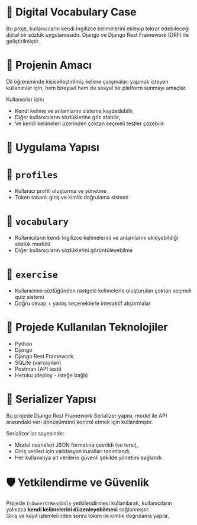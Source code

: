 # 📘 Digital Vocabulary Case

Bu proje, kullanıcıların kendi İngilizce kelimelerini ekleyip tekrar edebileceği dijital bir sözlük uygulamasıdır. Django ve Django Rest Framework (DRF) ile geliştirilmiştir.

# 🎯 Projenin Amacı

Dil öğreniminde kişiselleştirilmiş kelime çalışmaları yapmak isteyen kullanıcılar için, hem bireysel hem de sosyal bir platform sunmayı amaçlar.

Kullanıcılar için:
* Kendi kelime ve anlamlarını sisteme kaydedebilir,
* Diğer kullanıcıların sözlüklerine göz atabilir,
* Ve kendi kelimeleri üzerinden çoktan seçmeli testler çözebilir.
  
# 🧩 Uygulama Yapısı

# 🔹 `profiles`
* Kullanıcı profili oluşturma ve yönetme
* Token tabanlı giriş ve kimlik doğrulama sistemi

# 🔹 `vocabulary`
* Kullanıcıların kendi İngilizce kelimelerini ve anlamlarını ekleyebildiği sözlük modülü
* Diğer kullanıcıların sözlüklerini görüntüleyebilme

# 🔹 `exercise`
* Kullanıcının sözlüğünden rastgele kelimelerle oluşturulan çoktan seçmeli quiz sistemi
* Doğru cevap + yanlış seçeneklerle interaktif alıştırmalar

# 🚀 Projede Kullanılan Teknolojiler
- Python
- Django
- Django Rest Framework
- SQLite (varsayılan)
- Postman (API testi)
- Heroku (deploy - isteğe bağlı)

# 🔄 Serializer Yapısı
Bu projede Django Rest Framework Serializer yapısı, model ile API arasındaki veri dönüşümünü kontrol etmek için kullanılmıştır.

Serializer'lar sayesinde:
* Model nesneleri JSON formatına çevrildi (ve tersi),
* Giriş verileri için validasyon kuralları tanımlandı,
* Her kullanıcıya ait verilerin güvenli şekilde yönetimi sağlandı.

# 🛡️ Yetkilendirme ve Güvenlik

Projede `IsOwnerOrReadOnly` yetkilendirmesi kullanılarak, kullanıcıların yalnızca **kendi kelimelerini düzenleyebilmesi** sağlanmıştır.  
Giriş ve kayıt işlemlerinden sonra token ile kimlik doğrulama yapılır.

